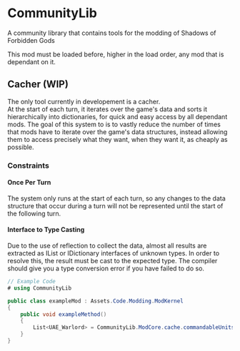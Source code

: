 # CommunityLib
A community library that contains tools for the modding of Shadows of Forbidden Gods

This mod must be loaded before, higher in the load order, any mod that is dependant on it.

## Cacher (WIP)
The only tool currently in developement is a cacher.  
At the start of each turn, it iterates over the game's data and sorts it hierarchically into dictionaries, for quick and easy access by all dependant mods.
The goal of this system to is to vastly reduce the number of times that mods have to iterate over the game's data structures, instead allowing them to access precisely  what they want, when they want it, as cheaply as possible.

### Constraints
#### Once Per Turn
The system only runs at the start of each turn, so any changes to the data structure that occur during a turn will not be represented until the start of the following turn.

#### Interface to Type Casting
Due to the use of reflection to collect the data, almost all results are extracted as IList or IDictionary interfaces of unknown types. In order to resolve this, the result must be cast to the expected type.
The compiler should give you a type conversion error if you have failed to do so.
```csharp
// Example Code
# using CommunityLib

public class exampleMod : Assets.Code.Modding.ModKernel
{
    public void exampleMethod()
    {
        List<UAE_Warlord> = CommunityLib.ModCore.cache.commandableUnitsBySocialGroupByType[exampleOrcSocialGroup][typeof(UAE_Warlord)] as List<UAE_Warlord>;
    }
}

```
